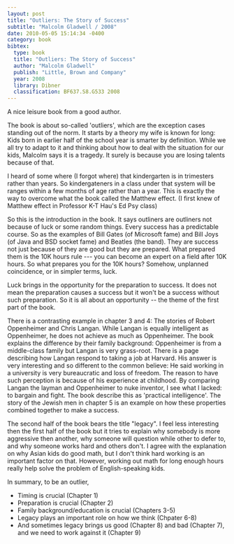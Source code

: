 ```yaml
---
layout: post
title: "Outliers: The Story of Success"
subtitle: "Malcolm Gladwell / 2008"
date: 2010-05-05 15:14:34 -0400
category: book
bibtex:
  type: book
  title: "Outliers: The Story of Success"
  author: "Malcolm Gladwell"
  publish: "Little, Brown and Company"
  year: 2008
  library: Dibner
  classification: BF637.S8.G533 2008
---
```


A nice leisure book from a good author.

The book is about so-called 'outliers', which are the exception cases standing out of the norm. It starts by a theory my wife is known for long: Kids born in earlier half of the school year is smarter by definition. While we all try to adapt to it and thinking about how to deal with the situation for our kids, Malcolm says it is a tragedy. It surely is because you are losing talents because of that.

I heard of some where (I forgot where) that kindergarten is in trimesters rather than years. So kindergateners in a class under that system will be ranges within a few months of age rather than a year. This is exactly the way to overcome what the book called the Matthew effect. (I first knew of Matthew effect in Professor K-T Hau's Ed Psy class)

So this is the introduction in the book. It says outliners are outliners not because of luck or some random things. Every success has a predictable course. So as the examples of Bill Gates (of Microsoft fame) and Bill Joys (of Java and BSD socket fame) and Beatles (the band). They are success not just because of they are good but they are prepared. What prepared them is the 10K hours rule --- you can become an expert on a field after 10K hours. So what prepares you for the 10K hours? Somehow, unplanned coincidence, or in simpler terms, luck.

Luck brings in the opportunity for the preparation to success. It does not mean the preparation causes a success but it won't be a success without such preparation. So it is all about an opportunity -- the theme of the first part of the book.

There is a contrasting example in chapter 3 and 4: The stories of Robert Oppenheimer and Chris Langan. While Langan is equally intelligent as Oppenheimer, he does not achieve as much as Oppenheimer. The book explains the difference by their family background: Oppenheimer is from a middle-class family but Langan is very grass-root. There is a page describing how Langan respond to taking a job at Harvard. His answer is very interesting and so different to the common believe: He said working in a university is very bureaucratic and loss of freedom. The reason to have such perception is because of his experience at childhood. By comparing Langan the layman and Oppenheimer to nuke inventor, I see what I lacked: to bargain and fight. The book describe this as 'practical intelligence'. The story of the Jewish men in chapter 5 is an example on how these properties combined together to make a success.

The second half of the book bears the title "legacy". I feel less interesting then the first half of the book but it tries to explain why somebody is more aggressive then another, why someone will question while other to defer to, and why someone works hard and others don't. I agree with the explanation on why Asian kids do good math, but I don't think hard working is an important factor on that. However, working out math for long enough hours really help solve the problem of English-speaking kids.

In summary, to be an outlier,

  - Timing is crucial (Chapter 1)
  - Preparation is crucial (Chapter 2)
  - Family background/education is crucial (Chapters 3-5)
  - Legacy plays an important role on how we think (Chpater 6-8)
  - And sometimes legacy brings us good (Chapter 8) and bad (Chapter 7), and we need to work against it (Chapter 9)
